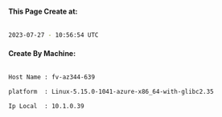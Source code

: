 
   
#### This Page Create at:

```bash

2023-07-27 - 10:56:54 UTC

```

#### Create By Machine:

```bash

Host Name : fv-az344-639

platform  : Linux-5.15.0-1041-azure-x86_64-with-glibc2.35

Ip Local  : 10.1.0.39

```

